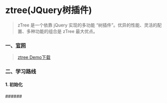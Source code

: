 # ztree(JQuery树插件)
> zTree 是一个依靠 jQuery 实现的多功能 “树插件”。优异的性能、灵活的配置、多种功能的组合是 zTree 最大优点。

### 一、[官网](http://www.treejs.cn/v3/main.php#_zTreeInfo)<br/>
> [ztree Demo下载](https://gitee.com/login?url_to=/zTree/zTree_v3/repository/archive/master.zip)

### 二、学习路线
#### 1. 初始化
######　　